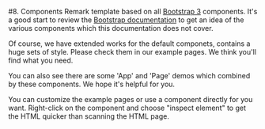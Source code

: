 #8. Components
Remark template based on all [Bootstrap 3](http://getbootstrap.com/) components. It's a good start to review the [Bootstrap documentation](http://getbootstrap.com/) to get an idea of the various components which this documentation does not cover.

Of course, we have extended works for the default componets, contains a huge sets of style. Please check them in our example pages. We think you'll find what you need.

You can also see there are some 'App' and 'Page' demos which combined by these components. We hope it's helpful for you.

You can customize the example pages or use a component directly for you want. Right-click on the component and choose "inspect element" to get the HTML quicker than scanning the HTML page.
